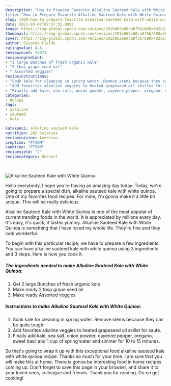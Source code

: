 ```yaml
---
description: "How to Prepare Favorite Alkaline Sauteed Kale with White Quinoa"
title: "How to Prepare Favorite Alkaline Sauteed Kale with White Quinoa"
slug: 1428-how-to-prepare-favorite-alkaline-sauteed-kale-with-white-quinoa
date: 2021-03-07T07:57:55.095Z
image: https://img-global.cpcdn.com/recipes/201b062e60ca8f56/680x482cq70/alkaline-sauteed-kale-with-white-quinoa-recipe-main-photo.jpg
thumbnail: https://img-global.cpcdn.com/recipes/201b062e60ca8f56/680x482cq70/alkaline-sauteed-kale-with-white-quinoa-recipe-main-photo.jpg
cover: https://img-global.cpcdn.com/recipes/201b062e60ca8f56/680x482cq70/alkaline-sauteed-kale-with-white-quinoa-recipe-main-photo.jpg
author: Ricardo Fields
ratingvalue: 4.8
reviewcount: 24973
recipeingredient:
- "2 large Bunches of fresh organic kale"
- "2 tbsp grape seed oil"
- " Assorted veggies"
recipeinstructions:
- "Soak kale for cleaning in spring water. Remove stems because they can be quite tough."
- "Add favorites alkaline veggies to heated grapeseed oil skillet for saute."
- "Finally add kale, sea salt, onion powder, cayenne pepper, oregano, sweet basil and 1 cup of spring water and simmer for 10 to 15 minutes."
categories:
- Recipe
tags:
- alkaline
- sauteed
- kale

katakunci: alkaline sauteed kale 
nutrition: 202 calories
recipecuisine: American
preptime: "PT20M"
cooktime: "PT50M"
recipeyield: "2"
recipecategory: Dessert

---
```



![Alkaline Sauteed Kale with White Quinoa](https://img-global.cpcdn.com/recipes/201b062e60ca8f56/680x482cq70/alkaline-sauteed-kale-with-white-quinoa-recipe-main-photo.jpg)

Hello everybody, I hope you're having an amazing day today. Today, we're going to prepare a special dish, alkaline sauteed kale with white quinoa. One of my favorites food recipes. For mine, I'm gonna make it a little bit unique. This will be really delicious.



Alkaline Sauteed Kale with White Quinoa is one of the most popular of current trending foods in the world. It is appreciated by millions every day. It's easy, it's quick, it tastes yummy. Alkaline Sauteed Kale with White Quinoa is something that I have loved my whole life. They're fine and they look wonderful.


To begin with this particular recipe, we have to prepare a few ingredients. You can have alkaline sauteed kale with white quinoa using 3 ingredients and 3 steps. Here is how you cook it.

<!--inarticleads1-->

##### The ingredients needed to make Alkaline Sauteed Kale with White Quinoa:

1. Get 2 large Bunches of fresh organic kale
1. Make ready 2 tbsp grape seed oil
1. Make ready  Assorted veggies




<!--inarticleads2-->

##### Instructions to make Alkaline Sauteed Kale with White Quinoa:

1. Soak kale for cleaning in spring water. Remove stems because they can be quite tough.
1. Add favorites alkaline veggies to heated grapeseed oil skillet for saute.
1. Finally add kale, sea salt, onion powder, cayenne pepper, oregano, sweet basil and 1 cup of spring water and simmer for 10 to 15 minutes.




So that's going to wrap it up with this exceptional food alkaline sauteed kale with white quinoa recipe. Thanks so much for your time. I am sure that you will make this at home. There is gonna be interesting food in home recipes coming up. Don't forget to save this page in your browser, and share it to your loved ones, colleague and friends. Thank you for reading. Go on get cooking!
